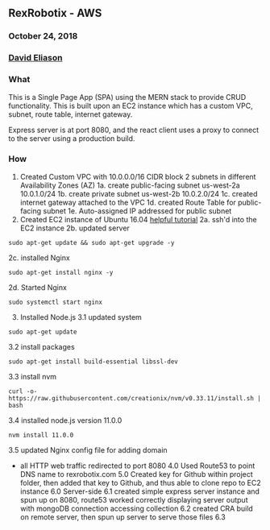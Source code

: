 ## RexRobotix - AWS
### October 24, 2018
### [David Eliason](http://www.davethemaker.com)

### What
This is a Single Page App (SPA) using the MERN stack to provide CRUD functionality. This is built upon an EC2 instance which has a custom VPC, subnet, route table, internet gateway. 

Express server is at port 8080, and the react client uses a proxy to connect to the server using a production build.

### How

1. Created Custom VPC with 10.0.0.0/16 CIDR block 2 subnets in different Availability Zones (AZ)
  1a. create public-facing subnet us-west-2a 10.0.1.0/24
  1b. create private subnet us-west-2b 10.0.2.0/24
  1c. created internet gateway attached to the VPC
  1d. created Route Table for public-facing subnet
  1e. Auto-assigned IP addressed for public subnet
2. Created EC2 instance of Ubuntu 16.04
  [helpful tutorial](https://medium.com/@Keithweaver_/setting-up-mern-stack-on-aws-ec2-6dc599be4737)
  2a. ssh'd into the EC2 instance
  2b. updated server
  ```
  sudo apt-get update && sudo apt-get upgrade -y
  ```
  2c. installed Nginx
  ```
  sudo apt-get install nginx -y
  ```
  2d. Started Nginx
  ```
  sudo systemctl start nginx
  ```

3. Installed Node.js
  3.1 updated system
  ```
  sudo apt-get update
  ```
  3.2 install packages
  ```
  sudo apt-get install build-essential libssl-dev
  ```
  3.3 install nvm
  ```
  curl -o- https://raw.githubusercontent.com/creationix/nvm/v0.33.11/install.sh | bash
  ```
  3.4 installed node.js version 11.0.0
  ```
  nvm install 11.0.0
  ```
  3.5 updated Nginx config file for adding domain
  - all HTTP web traffic redirected to port 8080
4.0 Used Route53 to point DNS name to rexrobotix.com
5.0 Created key for Github within project folder, then added that key to Github, and thus able to clone repo to EC2 instance
6.0 Server-side
  6.1 created simple express server instance and spun up on 8080, route53 worked correctly displaying server output with mongoDB connection accessing collection
  6.2 created CRA build on remote server, then spun up server to serve those files
  6.3 
  








